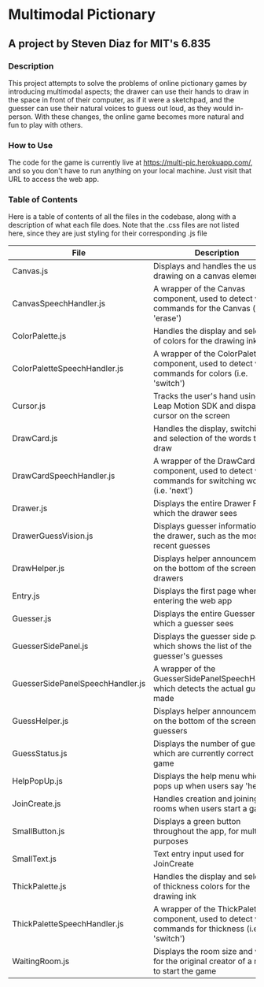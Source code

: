 # Multimodal Pictionary
## A project by Steven Diaz for MIT's 6.835 

### Description
This project attempts to solve the problems of online pictionary games by introducing multimodal aspects; the drawer can use their hands to draw in the space in front of their computer, as if it were a sketchpad, and the guesser can use their natural voices to guess out loud, as they would in-person. With these changes, the online game becomes more natural and fun to play with others.

### How to Use
The code for the game is currently live at https://multi-pic.herokuapp.com/, and so you don't have to run anything on your local machine. Just visit that URL to access the web app.

### Table of Contents 
Here is a table of contents of all the files in the codebase, along with a description of what each file does. Note that the .css files are not listed here, since they are just styling for their corresponding .js file

| File        | Description |
| ----------- | ----------- |
| Canvas.js   | Displays and handles the user drawing on a canvas element       |
| CanvasSpeechHandler.js | A wrapper of the Canvas component, used to detect voice commands for the Canvas (i.e. 'erase')        |
| ColorPalette.js | Handles the display and selection of colors for the drawing ink |
| ColorPaletteSpeechHandler.js | A wrapper of the ColorPalette component, used to detect voice commands for colors (i.e. 'switch') |
| Cursor.js | Tracks the user's hand using the Leap Motion SDK and dispays a cursor on the screen |
| DrawCard.js | Handles the display, switching, and selection of the words to draw |
| DrawCardSpeechHandler.js | A wrapper of the DrawCard component, used to detect voice commands for switching word (i.e. 'next') |
| Drawer.js | Displays the entire Drawer POV which the drawer sees |
| DrawerGuessVision.js | Displays guesser information for the drawer, such as the most recent guesses |
| DrawHelper.js | Displays helper announcements on the bottom of the screen for drawers |
| Entry.js | Displays the first page when entering the web app |
| Guesser.js | Displays the entire Guesser POV which a guesser sees |
| GuesserSidePanel.js | Displays the guesser side panel which shows the list of the guesser's guesses |
| GuesserSidePanelSpeechHandler.js | A wrapper of the GuesserSidePanelSpeechHandler, which detects the actual guesses made |
| GuessHelper.js | Displays helper announcements on the bottom of the screen for guessers |
| GuessStatus.js | Displays the number of guesses which are currently correct in the game |
| HelpPopUp.js | Displays the help menu which pops up when users say 'help' |
| JoinCreate.js | Handles creation and joining of rooms when users start a game |
| SmallButton.js | Displays a green button throughout the app, for multiple purposes |
| SmallText.js | Text entry input used for JoinCreate |
| ThickPalette.js | Handles the display and selection of thickness colors for the drawing ink |
| ThickPaletteSpeechHandler.js | A wrapper of the ThickPalette component, used to detect voice commands for thickness (i.e. 'switch') |
| WaitingRoom.js | Displays the room size and waits for the original creator of a room to start the game |

